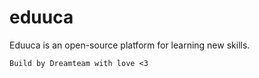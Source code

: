 # eduuca

Eduuca is an open-source platform for learning new skills.

```Build by Dreamteam with love <3```